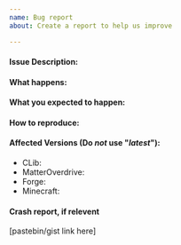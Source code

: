 ```yaml
---
name: Bug report
about: Create a report to help us improve

---
```


#### Issue Description:


#### What happens:


#### What you expected to happen:


#### How to reproduce:


#### Affected Versions (Do *not* use "*latest*"):

- CLib:
- MatterOverdrive:
- Forge:
- Minecraft:

#### Crash report, if relevent
[pastebin/gist link here]

